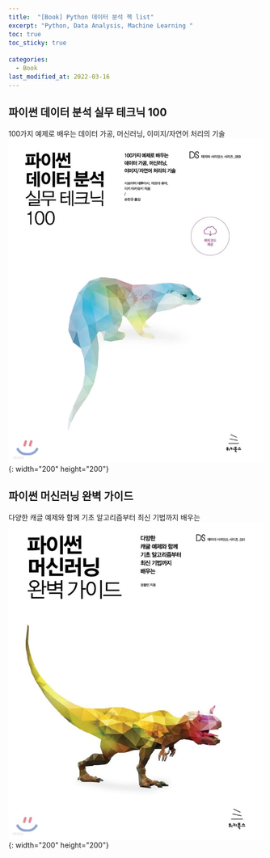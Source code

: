 ```yaml
---
title:  "[Book] Python 데이터 분석 책 list"
excerpt: "Python, Data Analysis, Machine Learning "
toc: true
toc_sticky: true

categories:
  - Book
last_modified_at: 2022-03-16
---
```


## 파이썬 데이터 분석 실무 테크닉 100
  100가지 예제로 배우는 데이터 가공, 머신러닝, 이미지/자연어 처리의 기술 <br>
  ![pyda100](/img/book1.jpg){: width="200" height="200"}
  <br>

## 파이썬 머신러닝 완벽 가이드
  다양한 캐글 예제와 함께 기초 알고리즘부터 최신 기법까지 배우는 <br>
  ![pyda100](/img/book2.jpg){: width="200" height="200"}
  <br>  